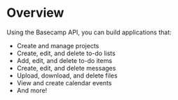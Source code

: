 # Overview

Using the Basecamp API, you can build applications that:

- Create and manage projects
- Create, edit, and delete to-do lists
- Add, edit, and delete to-do items
- Create, edit, and delete messages
- Upload, download, and delete files
- View and create calendar events
- And more!
